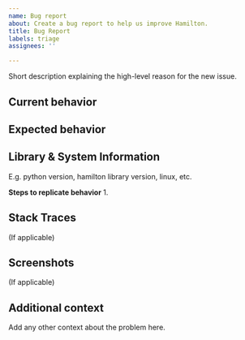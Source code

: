 ```yaml
---
name: Bug report
about: Create a bug report to help us improve Hamilton.
title: Bug Report
labels: triage
assignees: ''

---
```


Short description explaining the high-level reason for the new issue.

## Current behavior


## Expected behavior


## Library & System Information
E.g. python version, hamilton library version, linux, etc.


**Steps to replicate behavior**
1.


## Stack Traces
(If applicable)


## Screenshots
(If applicable)

## Additional context
Add any other context about the problem here.
